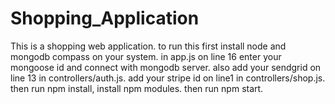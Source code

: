 # Shopping_Application

This is a shopping web application.
to run this first install node and mongodb compass on your system.
in app.js on line 16 enter your mongoose id and connect with mongodb server.
also add your sendgrid on line 13 in controllers/auth.js.
add your stripe id on line1 in controllers/shop.js.
then run npm install, install npm modules.
then run npm start.
